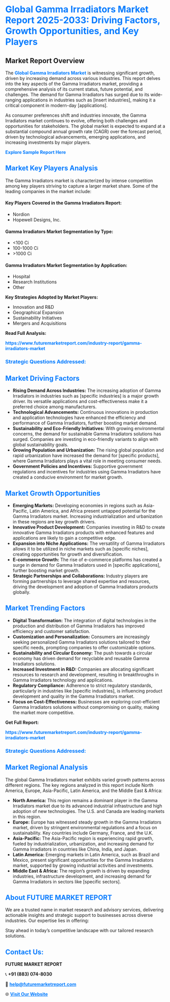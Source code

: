 <h1 style="color: #007BFF;">Global Gamma Irradiators Market Report 2025-2033: Driving Factors, Growth Opportunities, and Key Players</h1>

<section id="overview">
<h2>Market Report Overview</h2>
<p>The <a href="https://www.futuremarketreport.com/industry-report/gamma-irradiators-market" style="color: #007BFF; text-decoration: none;"><strong>Global Gamma Irradiators Market</strong></a> is witnessing significant growth, driven by increasing demand across various industries. This report delves into the key aspects of the Gamma Irradiators market, providing a comprehensive analysis of its current status, future potential, and challenges. The demand for Gamma Irradiators has surged due to its wide-ranging applications in industries such as [insert industries], making it a critical component in modern-day [applications].</p>
<p>As consumer preferences shift and industries innovate, the Gamma Irradiators market continues to evolve, offering both challenges and opportunities for stakeholders. The global market is expected to expand at a substantial compound annual growth rate (CAGR) over the forecast period, driven by technological advancements, emerging applications, and increasing investments by major players.</p>
</section>

<section id="overview">
<p><a href="https://www.futuremarketreport.com/request-sample/reportId=87652" style="color: #007BFF; text-decoration: none;"><strong>Explore Sample Report Here</strong></a></p>
</section>

<section id="key-players">
<h2 style="color: #007BFF;">Market Key Players Analysis</h2>
<p>The Gamma Irradiators market is characterized by intense competition among key players striving to capture a larger market share. Some of the leading companies in the market include:</p>
<h4>Key Players Covered in the Gamma Irradiators Report:</h4>
<ul><li>Nordion</li><li>Hopewell Designs, Inc.</li></ul>
<h4>Gamma Irradiators Market Segmentation by Type:</h4>
<ul><li>&lt;100 Ci</li><li>100-1000 Ci</li><li>&gt;1000 Ci</li></ul>

<h4>Gamma Irradiators Market Segmentation by Application:</h4>
<ul><li>Hospital</li><li>Research Institutions</li><li>Other</li></ul>
<p><strong>Key Strategies Adopted by Market Players:</strong></p>
<ul>
<li>Innovation and R&D</li>
<li>Geographical Expansion</li>
<li>Sustainability Initiatives</li>
<li>Mergers and Acquisitions</li>
</ul>
</section>

<section>
<p><strong>Read Full Analysis: </strong></p><a href="https://www.futuremarketreport.com/industry-report/gamma-irradiators-market" style="color: #007BFF; text-decoration: none;"><strong>https://www.futuremarketreport.com/industry-report/gamma-irradiators-market</strong></a>
<h3 style="color: #007BFF;">Strategic Questions Addressed:</h3>
</section>

<section id="driving-factors">
<h2 style="color: #007BFF;">Market Driving Factors</h2>
<ul>
<li><strong>Rising Demand Across Industries:</strong> The increasing adoption of Gamma Irradiators in industries such as [specific industries] is a major growth driver. Its versatile applications and cost-effectiveness make it a preferred choice among manufacturers.</li>
<li><strong>Technological Advancements:</strong> Continuous innovations in production and application technologies have enhanced the efficiency and performance of Gamma Irradiators, further boosting market demand.</li>
<li><strong>Sustainability and Eco-Friendly Initiatives:</strong> With growing environmental concerns, the demand for sustainable Gamma Irradiators solutions has surged. Companies are investing in eco-friendly variants to align with global sustainability goals.</li>
<li><strong>Growing Population and Urbanization:</strong> The rising global population and rapid urbanization have increased the demand for [specific products], where Gamma Irradiators plays a vital role in meeting consumer needs.</li>
<li><strong>Government Policies and Incentives:</strong> Supportive government regulations and incentives for industries using Gamma Irradiators have created a conducive environment for market growth.</li>
</ul>
</section>

<section id="growth-opportunities">
<h2 style="color: #007BFF;">Market Growth Opportunities</h2>
<ul>
<li><strong>Emerging Markets:</strong> Developing economies in regions such as Asia-Pacific, Latin America, and Africa present untapped potential for the Gamma Irradiators market. Increasing industrialization and urbanization in these regions are key growth drivers.</li>
<li><strong>Innovative Product Development:</strong> Companies investing in R&D to create innovative Gamma Irradiators products with enhanced features and applications are likely to gain a competitive edge.</li>
<li><strong>Expansion into Niche Applications:</strong> The versatility of Gamma Irradiators allows it to be utilized in niche markets such as [specific niches], creating opportunities for growth and diversification.</li>
<li><strong>E-commerce Growth:</strong> The rise of e-commerce platforms has created a surge in demand for Gamma Irradiators used in [specific applications], further boosting market growth.</li>
<li><strong>Strategic Partnerships and Collaborations:</strong> Industry players are forming partnerships to leverage shared expertise and resources, driving the development and adoption of Gamma Irradiators products globally.</li>
</ul>
</section>

<section id="trending-factors">
<h2 style="color: #007BFF;">Market Trending Factors</h2>
<ul>
<li><strong>Digital Transformation:</strong> The integration of digital technologies in the production and distribution of Gamma Irradiators has improved efficiency and customer satisfaction.</li>
<li><strong>Customization and Personalization:</strong> Consumers are increasingly seeking personalized Gamma Irradiators solutions tailored to their specific needs, prompting companies to offer customizable options.</li>
<li><strong>Sustainability and Circular Economy:</strong> The push towards a circular economy has driven demand for recyclable and reusable Gamma Irradiators solutions.</li>
<li><strong>Increased Investment in R&D:</strong> Companies are allocating significant resources to research and development, resulting in breakthroughs in Gamma Irradiators technology and applications.</li>
<li><strong>Regulatory Compliance:</strong> Adherence to strict regulatory standards, particularly in industries like [specific industries], is influencing product development and quality in the Gamma Irradiators market.</li>
<li><strong>Focus on Cost-Effectiveness:</strong> Businesses are exploring cost-efficient Gamma Irradiators solutions without compromising on quality, making the market more competitive.</li>
</ul>
</section>

<section>
<p><strong>Get Full Report: </strong></p><a href="https://www.futuremarketreport.com/industry-report/gamma-irradiators-market" style="color: #007BFF; text-decoration: none;"><strong>https://www.futuremarketreport.com/industry-report/gamma-irradiators-market</strong></a>
<h3 style="color: #007BFF;">Strategic Questions Addressed:</h3>
</section>


<section id="regional-analysis">
<h2 style="color: #007BFF;">Market Regional Analysis</h2>
<p>The global Gamma Irradiators market exhibits varied growth patterns across different regions. The key regions analyzed in this report include North America, Europe, Asia-Pacific, Latin America, and the Middle East & Africa:</p>
<ul>
<li><strong>North America:</strong> This region remains a dominant player in the Gamma Irradiators market due to its advanced industrial infrastructure and high adoption of new technologies. The U.S. and Canada are leading markets in this region.</li>
<li><strong>Europe:</strong> Europe has witnessed steady growth in the Gamma Irradiators market, driven by stringent environmental regulations and a focus on sustainability. Key countries include Germany, France, and the U.K.</li>
<li><strong>Asia-Pacific:</strong> The Asia-Pacific region is experiencing rapid growth, fueled by industrialization, urbanization, and increasing demand for Gamma Irradiators in countries like China, India, and Japan.</li>
<li><strong>Latin America:</strong> Emerging markets in Latin America, such as Brazil and Mexico, present significant opportunities for the Gamma Irradiators market, supported by growing industrial activities and investments.</li>
<li><strong>Middle East & Africa:</strong> The region’s growth is driven by expanding industries, infrastructure development, and increasing demand for Gamma Irradiators in sectors like [specific sectors].</li>
</ul>
</section>

<footer>
<h2 style="color: #007BFF;">About FUTURE MARKET REPORT</h2>
<p>We are a trusted name in market research and advisory services, delivering actionable insights and strategic support to businesses across diverse industries. Our expertise lies in offering:</p>

<p>Stay ahead in today’s competitive landscape with our tailored research solutions.</p>

<h2 style="color: #007BFF;">Contact Us:</h2>
<p><strong>FUTURE MARKET REPORT</strong></p>
<p>📞 <strong>+91 (883) 074-8030</strong></p>
<p>📧 <strong><a href="mailto:help@futuremarketreport.com" style="color: #007BFF;">help@futuremarketreport.com</a></strong></p>
<p>🌐 <strong><a href="https://www.futuremarketreport.com/" style="color: #007BFF;">Visit Our Website</a></strong></p>
</footer>